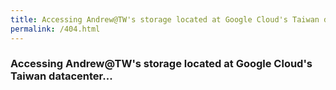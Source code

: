 ```yaml
---
title: Accessing Andrew@TW's storage located at Google Cloud's Taiwan datacenter...
permalink: /404.html
---
```


### Accessing Andrew@TW's storage located at Google Cloud's Taiwan datacenter...

<script>
  var location = "https://storage.googleapis.com/andrew.at.tw/"+window.location.pathname;
  window.location.replace(location);
  //document.write("<a href='"+location+"'>Click here to access.</a>");
</script>
